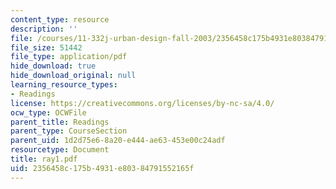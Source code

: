 ```yaml
---
content_type: resource
description: ''
file: /courses/11-332j-urban-design-fall-2003/2356458c175b4931e80384791552165f_ray1.pdf
file_size: 51442
file_type: application/pdf
hide_download: true
hide_download_original: null
learning_resource_types:
- Readings
license: https://creativecommons.org/licenses/by-nc-sa/4.0/
ocw_type: OCWFile
parent_title: Readings
parent_type: CourseSection
parent_uid: 1d2d75e6-8a20-e444-ae63-453e00c24adf
resourcetype: Document
title: ray1.pdf
uid: 2356458c-175b-4931-e803-84791552165f
---
```

